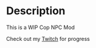 # Description

This is a WIP Cop NPC Mod

Check out my [Twitch](https://www.twitch.tv/DiscworldZA) for progress